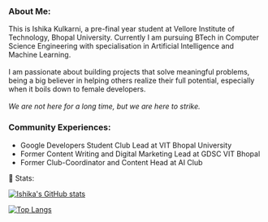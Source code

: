 


<!--
**Ishika13/ishika13** is a ✨ _special_ ✨ repository because its `README.md` (this file) appears on your GitHub profile.

--> 

### About Me:<br>
This is Ishika Kulkarni, a pre-final year student at Vellore Institute of Technology, Bhopal University. Currently I am pursuing BTech in Computer Science Engineering with specialisation in Artificial Intelligence and Machine Learning.
<br>  
I am passionate about building projects that solve meaningful problems, being a big believer in helping others realize their full potential, especially when it boils down to female developers.  
<br>
*We are not here for a long time, but we are here to strike.* 

### Community Experiences:
<ul>
<li>Google Developers Student Club Lead at VIT Bhopal University </li>
<li>Former Content Writing and Digital Marketing Lead at GDSC VIT Bhopal </li>
<li>Former Club-Coordinator and Content Head at AI Club </li>
</ul>

 🌱 Stats:

[![Ishika's GitHub stats](https://github-readme-stats.vercel.app/api?username=ishika13)](https://github.com/ishika13/github-readme-stats)

[![Top Langs](https://github-readme-stats.vercel.app/api/top-langs/?username=ishika13&langs_count=10)](https://github.com/ishika13/github-readme-stats)


